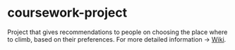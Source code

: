 # coursework-project

Project that gives recommendations to people on choosing the place where to climb, based on their preferences.
For more detailed information -> [Wiki](https://github.com/8bit-number/coursework-project/wiki).
